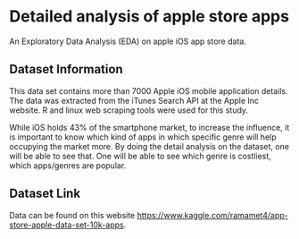 # Detailed analysis of apple store apps

An Exploratory Data Analysis (EDA) on apple iOS app store data.

## Dataset Information

This data set contains more than 7000 Apple iOS mobile application details. The data was extracted from the iTunes Search API at the Apple Inc website. R and linux web scraping tools were used for this study.

While iOS holds 43% of the smartphone market, to increase the influence, it is important to know which kind of apps in which specific genre will help occupying the market more. By doing the detail analysis on the dataset, one will be able to see that. One will be able to see which genre is costliest, which apps/genres are popular.

## Dataset Link
Data can be found on this website https://www.kaggle.com/ramamet4/app-store-apple-data-set-10k-apps.
